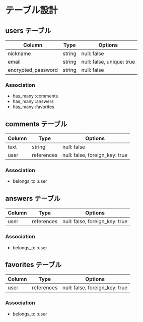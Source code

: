 # テーブル設計

## users テーブル

| Column             | Type   | Options                   |
| ------------------ | ------ | ------------------------- |
| nickname           | string | null: false               |
| email              | string | null: false, unique: true |
| encrypted_password | string | null: false               |

### Association

- has_many :comments
- has_many :answers
- has_many :favorites

## comments テーブル

| Column | Type       | Options                        |
| ------ | ---------- | ------------------------------ |
| text   | string     | null: false                    |
| user   | references | null: false, foreign_key: true |

### Association

- belongs_to :user

## answers テーブル

| Column | Type       | Options                        |
| ------ | ---------- | ------------------------------ |
| user   | references | null: false, foreign_key: true |


### Association

- belongs_to :user

## favorites テーブル

| Column  | Type       | Options                        |
| ------- | ---------- | ------------------------------ |
| user    | references | null: false, foreign_key: true |

### Association

- belongs_to :user